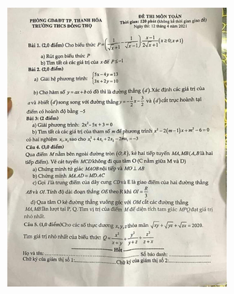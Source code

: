 [![22.04.2021.jpg](https://github.com/uploadimagefree/2021/blob/main/22.04.2021.toan.jpg?raw=true)](https://github.com/uploadimagefree/2021/blob/main/22.04.2021.toan.jpg?raw=true)
